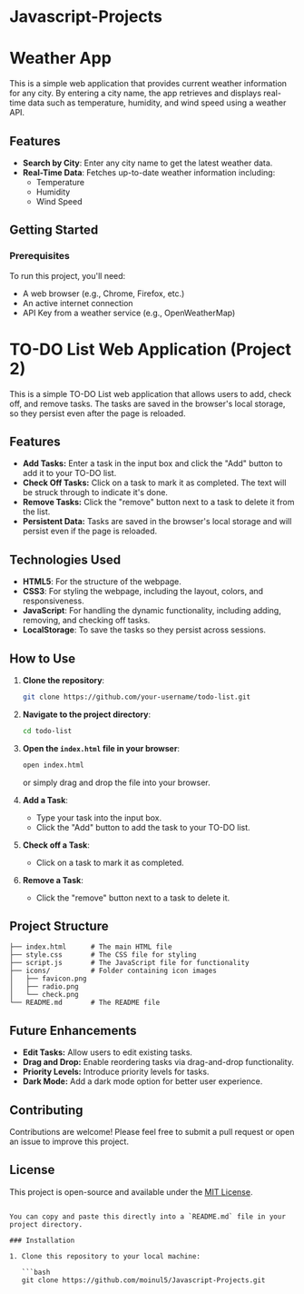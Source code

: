 # Javascript-Projects
# Weather App

This is a simple web application that provides current weather information for any city. By entering a city name, the app retrieves and displays real-time data such as temperature, humidity, and wind speed using a weather API.

## Features

- **Search by City**: Enter any city name to get the latest weather data.
- **Real-Time Data**: Fetches up-to-date weather information including:
  - Temperature
  - Humidity
  - Wind Speed

## Getting Started

### Prerequisites

To run this project, you'll need:

- A web browser (e.g., Chrome, Firefox, etc.)
- An active internet connection
- API Key from a weather service (e.g., OpenWeatherMap)



# TO-DO List Web Application (Project 2)

This is a simple TO-DO List web application that allows users to add, check off, and remove tasks. The tasks are saved in the browser's local storage, so they persist even after the page is reloaded.

## Features

- **Add Tasks:** Enter a task in the input box and click the "Add" button to add it to your TO-DO list.
- **Check Off Tasks:** Click on a task to mark it as completed. The text will be struck through to indicate it's done.
- **Remove Tasks:** Click the "remove" button next to a task to delete it from the list.
- **Persistent Data:** Tasks are saved in the browser's local storage and will persist even if the page is reloaded.

## Technologies Used

- **HTML5**: For the structure of the webpage.
- **CSS3**: For styling the webpage, including the layout, colors, and responsiveness.
- **JavaScript**: For handling the dynamic functionality, including adding, removing, and checking off tasks.
- **LocalStorage**: To save the tasks so they persist across sessions.

## How to Use

1. **Clone the repository**:
   ```bash
   git clone https://github.com/your-username/todo-list.git
   ```

2. **Navigate to the project directory**:
   ```bash
   cd todo-list
   ```

3. **Open the `index.html` file in your browser**:
   ```bash
   open index.html
   ```
   or simply drag and drop the file into your browser.

4. **Add a Task**:
   - Type your task into the input box.
   - Click the "Add" button to add the task to your TO-DO list.

5. **Check off a Task**:
   - Click on a task to mark it as completed.

6. **Remove a Task**:
   - Click the "remove" button next to a task to delete it.


## Project Structure

```plaintext
├── index.html      # The main HTML file
├── style.css       # The CSS file for styling
├── script.js       # The JavaScript file for functionality
├── icons/          # Folder containing icon images
│   ├── favicon.png
│   ├── radio.png
│   └── check.png
└── README.md       # The README file
```

## Future Enhancements

- **Edit Tasks:** Allow users to edit existing tasks.
- **Drag and Drop:** Enable reordering tasks via drag-and-drop functionality.
- **Priority Levels:** Introduce priority levels for tasks.
- **Dark Mode:** Add a dark mode option for better user experience.

## Contributing

Contributions are welcome! Please feel free to submit a pull request or open an issue to improve this project.

## License

This project is open-source and available under the [MIT License](LICENSE).
```

You can copy and paste this directly into a `README.md` file in your project directory.

### Installation

1. Clone this repository to your local machine:

   ```bash
   git clone https://github.com/moinul5/Javascript-Projects.git
